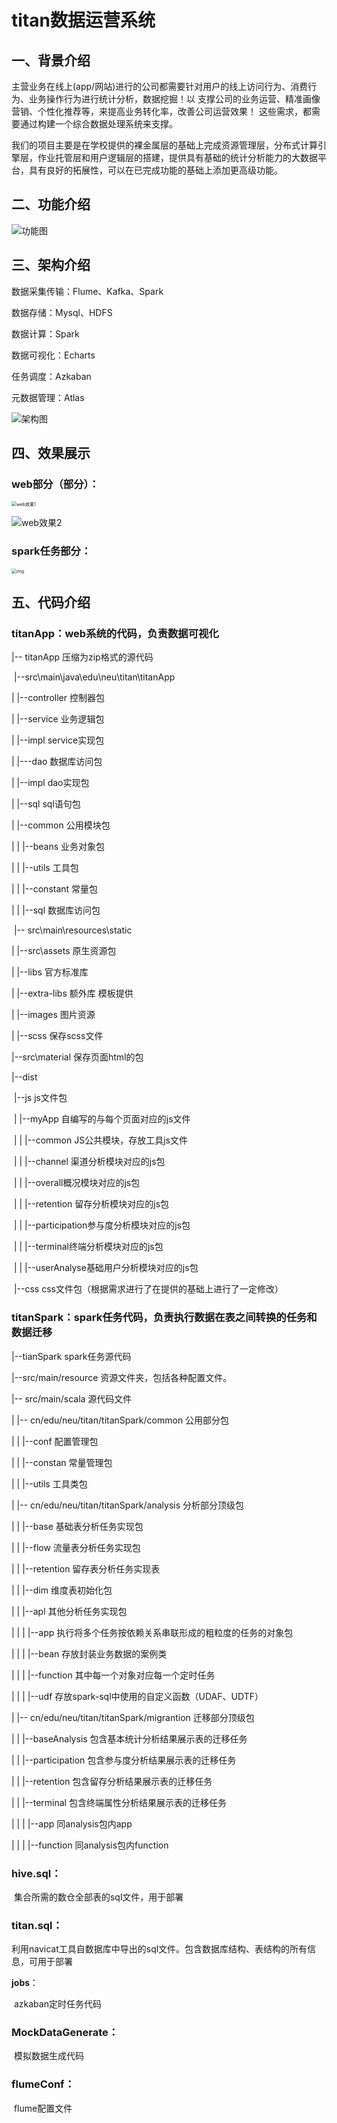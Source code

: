 # titan数据运营系统

## 一、背景介绍

​	主营业务在线上(app/网站)进行的公司都需要针对用户的线上访问行为、消费行为、业务操作行为进行统计分析，数据挖掘！以 支撑公司的业务运营、精准画像营销、个性化推荐等，来提高业务转化率，改善公司运营效果！ 这些需求，都需要通过构建一个综合数据处理系统来支撑。

​	我们的项目主要是在学校提供的裸金属层的基础上完成资源管理层，分布式计算引擎层，作业托管层和用户逻辑层的搭建，提供具有基础的统计分析能力的大数据平台，具有良好的拓展性，可以在已完成功能的基础上添加更高级功能。

## 二、功能介绍

![功能图](D:\study\Project\ShiXun\titan\图片\功能图.png)

## 三、架构介绍

数据采集传输：Flume、Kafka、Spark

数据存储：Mysql、HDFS

数据计算：Spark

数据可视化：Echarts

任务调度：Azkaban

元数据管理：Atlas

![架构图](D:\study\Project\ShiXun\titan\图片\架构图.png)

## 四、效果展示

### web部分（部分）：

<img src="D:\study\Project\ShiXun\titan\图片\web效果1.png" alt="web效果1" style="zoom:50%;" />

![web效果2](D:\study\Project\ShiXun\titan\图片\web效果2.png)

### spark任务部分：

<img src="file:///D:\qq消息记录\1176066749\Image\C2C\55BFF03412778EC3B6A501660F327E09.png" alt="img" style="zoom:50%;" />

## 五、代码介绍

### **titanApp**：web系统的代码，负责数据可视化

|-- titanApp 压缩为zip格式的源代码

​    |--src\main\java\edu\neu\titan\titanApp

|   |--controller     控制器包

|   |--service  业务逻辑包

|    |--impl       service实现包

|   |---dao  数据库访问包

|   |--impl dao实现包

|   |--sql sql语句包

|   |--common 公用模块包

|   |  |--beans     业务对象包

|   |  |--utils          工具包

|   |  |--constant      常量包

|   |  |--sql           数据库访问包

​    |-- src\main\resources\static

|   |--src\assets  原生资源包 

|   |--libs 官方标准库

|   |--extra-libs 额外库            模板提供

|   |--images 图片资源

|   |--scss 保存scss文件

|--src\material 保存页面html的包

|--dist

​    |--js  js文件包

​    |   |--myApp 自编写的与每个页面对应的js文件

​    |   |   |--common JS公共模块，存放工具js文件

​    |   |   |--channel 渠道分析模块对应的js包

​    |   |   |--overall概况模块对应的js包

​    |   |   |--retention 留存分析模块对应的js包

​    |   |   |--participation参与度分析模块对应的js包

​    |   |   |--terminal终端分析模块对应的js包

​    |   |   |--userAnalyse基础用户分析模块对应的js包

​    |--css css文件包（根据需求进行了在提供的基础上进行了一定修改）

### **titanSpark**：spark任务代码，负责执行数据在表之间转换的任务和数据迁移

|--tianSpark spark任务源代码

|--src/main/resource 资源文件夹，包括各种配置文件。

|-- src/main/scala 源代码文件

|   |-- cn/edu/neu/titan/titanSpark/common 公用部分包

|   |   |--conf  配置管理包

|   |   |--constan 常量管理包

|   |   |--utils 工具类包

|   |-- cn/edu/neu/titan/titanSpark/analysis 分析部分顶级包

|   |   |--base 基础表分析任务实现包

|   |   |--flow 流量表分析任务实现包

|   |   |--retention 留存表分析任务实现表

|   |   |--dim 维度表初始化包

|   |   |--apl 其他分析任务实现包

|   |   |   |--app 执行将多个任务按依赖关系串联形成的粗粒度的任务的对象包

|   |   |   |--bean 存放封装业务数据的案例类

|   |   |   |--function 其中每一个对象对应每一个定时任务

|   |   |   |--udf 存放spark-sql中使用的自定义函数（UDAF、UDTF）

|   |-- cn/edu/neu/titan/titanSpark/migrantion 迁移部分顶级包

|   |   |--baseAnalysis 包含基本统计分析结果展示表的迁移任务

|   |   |--participation 包含参与度分析结果展示表的迁移任务

|   |   |--retention 包含留存分析结果展示表的迁移任务

|   |   |--terminal 包含终端属性分析结果展示表的迁移任务

|   |   |   |--app 同analysis包内app

|   |   |   |--function 同analysis包内function

### **hive.sql**：

​	集合所需的数仓全部表的sql文件，用于部署

### **titan.sql**：

​	利用navicat工具自数据库中导出的sql文件。包含数据库结构、表结构的所有信息，可用于部署

**jobs**：

​	azkaban定时任务代码

### MockDataGenerate：

​	模拟数据生成代码

### flumeConf：

​	flume配置文件



​	



